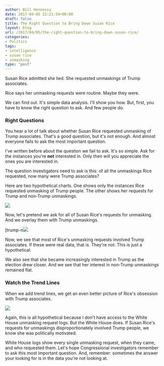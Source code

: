 ```yaml
---
author: Bill Hennessy
date: 2017-04-05 22:21:54+00:00
draft: false
title: The Right Question to Bring Down Susan Rice
layout: blog
url: /2017/04/05/the-right-question-to-bring-down-susan-rice/
categories:
- Politics
tags:
- intelligence
- susan rice
- unmasking
type: "post"
---
```





Susan Rice admitted she lied. She requested unmaskings of Trump associates. 





















Rice says her unmasking requests were routine. Maybe they were. 





















We can find out. It's simple data analysis. I'll show you how. But, first, you have to know the right question to ask. And few people do.


















### Right Questions








You hear a lot of talk about whether Susan Rice requested unmasking of Trump associates. That's a good question, but it's not enough. And almost everyone fails to ask the most important question. 





















I've written before about the question we fail to ask. It's so simple. Ask for the instances you're **not** interested in. Only then will you appreciate the ones you are interested in.





















The question investigators need to ask is this: of all the unmaskings Rice requested, now many were Trump associates?





















Here are two hypothetical charts. One shows only the instances Rice requested unmasking of Trump people. The other shows her requests for Trump and non-Trump unmaskings. 











![](https://hennessysview.com/wp-content/uploads/2017/04/trump-only-1024x544.png)
























Now, let's pretend we ask for all of Susan Rice's requests for unmasking. And we overlay them with Trump unmaskings. 





















[trump-n![](https://hennessysview.com/wp-content/uploads/2017/04/trump-nontrump-1024x544.png)






















Now, we see that most of Rice's unmasking requests involved Trump associates. If these were real data, that is. They're not. This is just a hypothetical. 







We also see that she became increasingly interested in Trump as the election drew closer. And we see that her interest in non-Trump unmaskings remained flat.








### Watch the Trend Lines








When we add trend lines, we get an even better picture of Rice's obsession with Trump associates.




![](https://hennessysview.com/wp-content/uploads/2017/04/trump-nontrump-trends-1024x544.png)






















Again, this is all hypothetical because I don't have access to the White House unmasking request logs. But the White House does. If Susan Rice's requests for unmaskings disproportionately involved Trump people, we know she was politically motivated.





















White House logs show every single unmasking request, when they came, and who requested them. Let's hope Congressional investigators remember to ask this most important question. And, remember: sometimes the answer your looking for is in the data you're not looking at.







